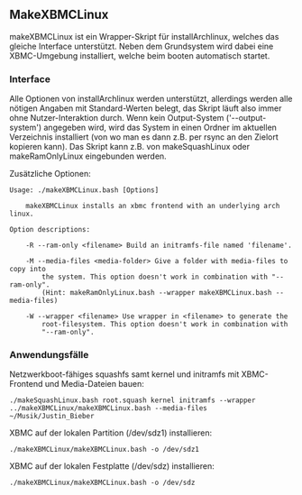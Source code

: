 <!-- region vim modline

vim: set tabstop=4 shiftwidth=4 expandtab:
vim: foldmethod=marker foldmarker=region,endregion:

endregion -->

MakeXBMCLinux
-------------

makeXBMCLinux ist ein Wrapper-Skript für installArchlinux, welches das gleiche Interface unterstützt. Neben dem Grundsystem wird dabei eine XBMC-Umgebung installiert, welche beim booten automatisch startet.

### Interface

Alle Optionen von installArchlinux werden unterstützt, allerdings werden alle nötigen Angaben mit Standard-Werten belegt, das Skript läuft also immer ohne Nutzer-Interaktion durch. Wenn kein Output-System ('--output-system') angegeben wird, wird das System in einen Ordner im aktuellen Verzeichnis installiert (von wo man es dann z.B. per rsync an den Zielort kopieren kann).
Das Skript kann z.B. von makeSquashLinux oder makeRamOnlyLinux eingebunden werden.

Zusätzliche Optionen:

    Usage: ./makeXBMCLinux.bash [Options]

        makeXBMCLinux installs an xbmc frontend with an underlying arch linux.

    Option descriptions:

        -R --ram-only <filename> Build an initramfs-file named 'filename'.

        -M --media-files <media-folder> Give a folder with media-files to copy into
            the system. This option doesn't work in combination with "--ram-only".
            (Hint: makeRamOnlyLinux.bash --wrapper makeXBMCLinux.bash --media-files)

        -W --wrapper <filename> Use wrapper in <filename> to generate the
            root-filesystem. This option doesn't work in combination with
            "--ram-only".

### Anwendungsfälle

Netzwerkboot-fähiges squashfs samt kernel und initramfs mit XBMC-Frontend und Media-Dateien bauen:

    ./makeSquashLinux.bash root.squash kernel initramfs --wrapper ../makeXBMCLinux/makeXBMCLinux.bash --media-files ~/Musik/Justin_Bieber

XBMC auf der lokalen Partition (/dev/sdz1) installieren:

    ./makeXBMCLinux/makeXBMCLinux.bash -o /dev/sdz1

XBMC auf der lokalen Festplatte (/dev/sdz) installieren:

    ./makeXBMCLinux/makeXBMCLinux.bash -o /dev/sdz
